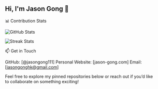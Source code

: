 ## Hi, I'm Jason Gong 👋


📊 Contribution Stats

![GitHub Stats](https://github-readme-stats.vercel.app/api?username=[jasongong111]&show_icons=true&theme=radical)

![Streak Stats](https://github-readme-streak-stats.herokuapp.com/?user=[jasongong111]&theme=radical)

📫 Get in Touch

GitHub: [@jasongong111]
Personal Website: [jason-gong.com]
Email: [jasongonghk@gmail.com]


Feel free to explore my pinned repositories below or reach out if you’d like to collaborate on something exciting!
